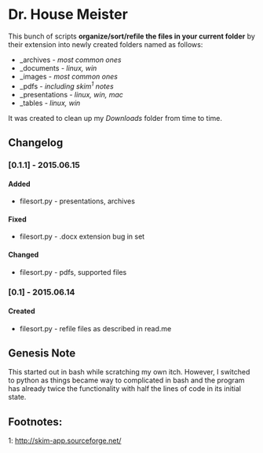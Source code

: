 # Dr. House Meister

This bunch of scripts **organize/sort/refile the files in your current
folder** by their extension into newly created folders named as follows:

* _archives - *most common ones*
* _documents - *linux, win*
* _images - *most common ones*
* _pdfs - *including skim<sup>1</sup> notes*
* _presentations - *linux, win, mac*
* _tables - *linux, win*

It was created to clean up my *Downloads* folder from time to time.


## Changelog

### [0.1.1] - 2015.06.15
#### Added
- filesort.py - presentations, archives

#### Fixed
- filesort.py - .docx extension bug in set

#### Changed
- filesort.py - pdfs, supported files

### [0.1] - 2015.06.14
#### Created
- filesort.py - refile files as described in read.me


## Genesis Note

This started out in bash while scratching my own itch. However, I
switched to python as things became way to complicated in bash and the
program has already twice the functionality with half the lines of code
in its initial state.

## Footnotes:

1: http://skim-app.sourceforge.net/
